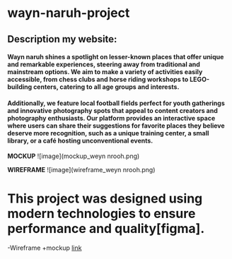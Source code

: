 # wayn-naruh-project

## Description my website:


#### Wayn naruh shines a spotlight on lesser-known places that offer unique and remarkable experiences, steering away from traditional and mainstream options. We aim to make a variety of activities easily accessible, from chess clubs and horse riding workshops to LEGO-building centers, catering to all age groups and interests.

#### Additionally, we feature local football fields perfect for youth gatherings and innovative photography spots that appeal to content creators and photography enthusiasts. Our platform provides an interactive space where users can share their suggestions for favorite places they believe deserve more recognition, such as a unique training center, a small library, or a café hosting unconventional events.

 **MOCKUP**
![image](mockup_weyn nrooh.png)



 **WIREFRAME**
![image](wireframe_weyn nrooh.png)





# This project was designed using modern technologies to ensure performance and quality[figma].



  -Wireframe +mockup
  [link](  https://www.figma.com/design/sSLkrTaUM2d1yDBIVwp9y1/project-1?node-id=0-1&p=f&t=wpfDSMmJGopzT19i-0)